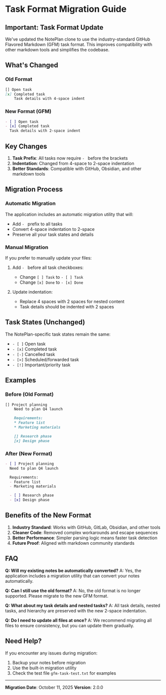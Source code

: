 # Task Format Migration Guide

## Important: Task Format Update

We've updated the NotePlan clone to use the industry-standard GitHub Flavored Markdown (GFM) task format. This improves compatibility with other markdown tools and simplifies the codebase.

## What's Changed

### Old Format
```markdown
[] Open task
[x] Completed task
    Task details with 4-space indent
```

### New Format (GFM)
```markdown
- [ ] Open task
- [x] Completed task
  Task details with 2-space indent
```

## Key Changes

1. **Task Prefix**: All tasks now require `- ` before the brackets
2. **Indentation**: Changed from 4-space to 2-space indentation
3. **Better Standards**: Compatible with GitHub, Obsidian, and other markdown tools

## Migration Process

### Automatic Migration

The application includes an automatic migration utility that will:
- Add `- ` prefix to all tasks
- Convert 4-space indentation to 2-space
- Preserve all your task states and details

### Manual Migration

If you prefer to manually update your files:

1. Add `- ` before all task checkboxes:
   - Change `[ ] Task` to `- [ ] Task`
   - Change `[x] Done` to `- [x] Done`

2. Update indentation:
   - Replace 4 spaces with 2 spaces for nested content
   - Task details should be indented with 2 spaces

## Task States (Unchanged)

The NotePlan-specific task states remain the same:
- `- [ ]` Open task
- `- [x]` Completed task
- `- [-]` Cancelled task
- `- [>]` Scheduled/forwarded task
- `- [!]` Important/priority task

## Examples

### Before (Old Format)
```markdown
[] Project planning
    Need to plan Q4 launch

    Requirements:
    * Feature list
    * Marketing materials

    [] Research phase
    [x] Design phase
```

### After (New Format)
```markdown
- [ ] Project planning
  Need to plan Q4 launch

  Requirements:
  - Feature list
  - Marketing materials

  - [ ] Research phase
  - [x] Design phase
```

## Benefits of the New Format

1. **Industry Standard**: Works with GitHub, GitLab, Obsidian, and other tools
2. **Cleaner Code**: Removed complex workarounds and escape sequences
3. **Better Performance**: Simpler parsing logic means faster task detection
4. **Future Proof**: Aligned with markdown community standards

## FAQ

**Q: Will my existing notes be automatically converted?**
A: Yes, the application includes a migration utility that can convert your notes automatically.

**Q: Can I still use the old format?**
A: No, the old format is no longer supported. Please migrate to the new GFM format.

**Q: What about my task details and nested tasks?**
A: All task details, nested tasks, and hierarchy are preserved with the new 2-space indentation.

**Q: Do I need to update all files at once?**
A: We recommend migrating all files to ensure consistency, but you can update them gradually.

## Need Help?

If you encounter any issues during migration:
1. Backup your notes before migration
2. Use the built-in migration utility
3. Check the test file `gfm-task-test.txt` for examples

---

**Migration Date**: October 11, 2025
**Version**: 2.0.0